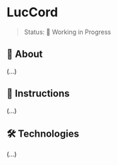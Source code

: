 # LucCord
> Status: 🚧 Working in Progress

## 📌 About
(...)

## 📖 Instructions
(...)

## 🛠️ Technologies
(...)
